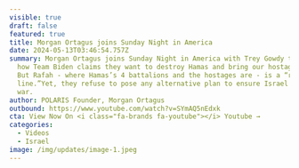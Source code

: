```yaml
---
visible: true
draft: false
featured: true
title: Morgan Ortagus joins Sunday Night in America
date: 2024-05-13T03:46:54.757Z
summary: Morgan Ortagus joins Sunday Night in America with Trey Gowdy to discuss
  how Team Biden claims they want to destroy Hamas and bring our hostages home.
  But Rafah - where Hamas’s 4 battalions and the hostages are - is a “red
  line.”Yet, they refuse to pose any alternative plan to ensure Israel wins this
  war.
author: POLARIS Founder, Morgan Ortagus
outbound: https://www.youtube.com/watch?v=SYmAQ5nEdxk
cta: View Now On <i class="fa-brands fa-youtube"></i> Youtube →
categories:
  - Videos
  - Israel
image: /img/updates/image-1.jpeg
---
```

